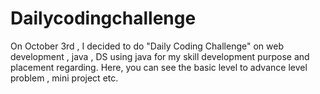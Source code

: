 # Dailycodingchallenge
On October 3rd , I decided to do "Daily Coding Challenge"  on web development , java , DS using java for my skill development purpose and placement regarding. Here, you can see the basic level to advance level problem , mini project etc.
